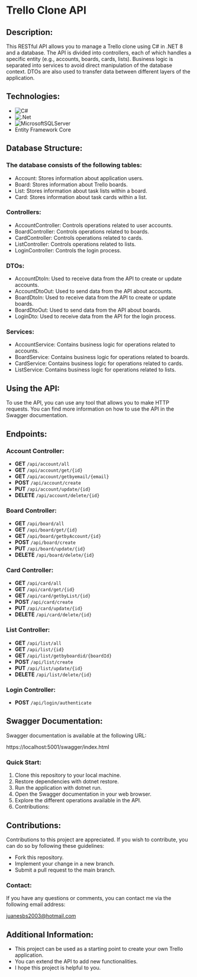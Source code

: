 # Trello Clone API

## Description:

This RESTful API allows you to manage a Trello clone using C# in .NET 8 and a database. The API is divided into controllers, each of which handles a specific entity (e.g., accounts, boards, cards, lists). Business logic is separated into services to avoid direct manipulation of the database context. DTOs are also used to transfer data between different layers of the application.

## Technologies:

- ![C#](https://img.shields.io/badge/c%23-%23239120.svg?style=for-the-badge&logo=csharp&logoColor=white)
- ![.Net](https://img.shields.io/badge/.NET-5C2D91?style=for-the-badge&logo=.net&logoColor=white)
- ![MicrosoftSQLServer](https://img.shields.io/badge/Microsoft%20SQL%20Server-CC2927?style=for-the-badge&logo=microsoft%20sql%20server&logoColor=white)
- Entity Framework Core
  
## Database Structure:

### The database consists of the following tables:

- Account: Stores information about application users.
- Board: Stores information about Trello boards.
- List: Stores information about task lists within a board.
- Card: Stores information about task cards within a list.

### Controllers:

- AccountController: Controls operations related to user accounts.
- BoardController: Controls operations related to boards.
- CardController: Controls operations related to cards.
- ListController: Controls operations related to lists.
- LoginController: Controls the login process.

### DTOs:

- AccountDtoIn: Used to receive data from the API to create or update accounts.
- AccountDtoOut: Used to send data from the API about accounts.
- BoardDtoIn: Used to receive data from the API to create or update boards.
- BoardDtoOut: Used to send data from the API about boards.
- LoginDto: Used to receive data from the API for the login process.

### Services:

- AccountService: Contains business logic for operations related to accounts.
- BoardService: Contains business logic for operations related to boards.
- CardService: Contains business logic for operations related to cards.
- ListService: Contains business logic for operations related to lists.

## Using the API:

To use the API, you can use any tool that allows you to make HTTP requests. You can find more information on how to use the API in the Swagger documentation.

## Endpoints:

### Account Controller:

- **GET** `/api/account/all`
- **GET** `/api/account/get/{id}`
- **GET** `/api/account/getbyemail/{email}`
- **POST** `/api/account/create`
- **PUT** `/api/account/update/{id}`
- **DELETE** `/api/account/delete/{id}`

### Board Controller:

- **GET** `/api/board/all`
- **GET** `/api/board/get/{id}`
- **GET** `/api/board/getbyAccount/{id}`
- **POST** `/api/board/create`
- **PUT** `/api/board/update/{id}`
- **DELETE** `/api/board/delete/{id}`

### Card Controller:

- **GET** `/api/card/all`
- **GET** `/api/card/get/{id}`
- **GET** `/api/card/getbyList/{id}`
- **POST** `/api/card/create`
- **PUT** `/api/card/update/{id}`
- **DELETE** `/api/card/delete/{id}`

### List Controller:

- **GET** `/api/list/all`
- **GET** `/api/list/{id}`
- **GET** `/api/list/getbyboardid/{boardId}`
- **POST** `/api/list/create`
- **PUT** `/api/list/update/{id}`
- **DELETE** `/api/list/delete/{id}`

### Login Controller:

- **POST** `/api/login/authenticate`

## Swagger Documentation:

Swagger documentation is available at the following URL:

https://localhost:5001/swagger/index.html

### Quick Start:

1. Clone this repository to your local machine.
2. Restore dependencies with dotnet restore.
3. Run the application with dotnet run.
4. Open the Swagger documentation in your web browser.
5. Explore the different operations available in the API.
6. Contributions:

## Contributions:

Contributions to this project are appreciated. If you wish to contribute, you can do so by following these guidelines:

- Fork this repository.
- Implement your change in a new branch.
- Submit a pull request to the main branch.

### Contact:

If you have any questions or comments, you can contact me via the following email address:

juanesbs2003@hotmail.com

## Additional Information:

- This project can be used as a starting point to create your own Trello application.
- You can extend the API to add new functionalities.
- I hope this project is helpful to you.
